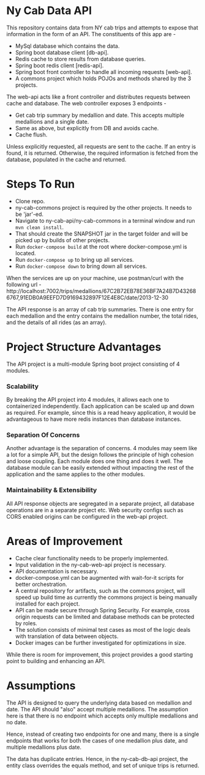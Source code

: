 
# Ny Cab Data API

This repository contains data from NY cab trips and attempts to expose that information in the form of an API. The constituents of this app are - 

- MySql database which contains the data.
- Spring boot database client [db-api].
- Redis cache to store results from database queries.
- Spring boot redis client [redis-api].
- Spring boot front controller to handle all incoming requests [web-api].
- A commons project which holds POJOs and methods shared by the 3 projects.

The web-api acts like a front controller and distributes requests between cache and database. The web controller exposes 3 endpoints - 

- Get cab trip summary by medallion and date. This accepts multiple medallions and a single date.
- Same as above, but explicitly from DB and avoids cache.
- Cache flush.

Unless explicitly requested, all requests are sent to the cache. If an entry is found, it is returned. Otherwise, the required information is fetched from the database, populated in the cache and returned.

# Steps To Run
- Clone repo.
- ny-cab-commons project is required by the other projects. It needs to be 'jar'-ed.
- Navigate to ny-cab-api/ny-cab-commons in a terminal window and run ```mvn clean install```.
- That should create the SNAPSHOT jar in the target folder and will be picked up by builds of other projects.
- Run ```docker-compose build``` at the root where docker-compose.yml is located.
- Run ```docker-compose up``` to bring up all services.
- Run ```docker-compose down``` to bring down all services.

When the services are up on your machine, use postman/curl with the following url - 
http://localhost:7002/trips/medallions/67C2B72EB78E36BF7A24B7D432686767,91EDB0A9EEFD7D9169432897F12E4E8C/date/2013-12-30

The API response is an array of cab trip summaries. There is one entry for each medallion and the entry contains the medallion number, the total rides, and the details of all rides (as an array).

# Project Structure Advantages
The API project is a multi-module Spring boot project consisting of 4 modules.

### Scalability
By breaking the API project into 4 modules, it allows each one to containerized independently. Each application can be scaled up and down as required. For example, since this is a read heavy application, it would be advantageous to have more redis instances than database instances. 

### Separation Of Concerns
Another advantage is the separation of concerns. 4 modules may seem like a lot for a simple API, but the design follows the principle of high cohesion and loose coupling. Each module does one thing and does it well. The database module can be easily extended without impacting the rest of the application and the same applies to the other modules.

### Maintainability & Extensibility
All API response objects are segregated in a separate project, all database operations are in a separate project etc. Web security configs such as CORS enabled origins can be configured in the web-api project.

# Areas of Improvement
- Cache clear functionality needs to be properly implemented.
- Input validation in the ny-cab-web-api project is necessary.
- API documentation is necessary.
- docker-compose.yml can be augmented with wait-for-it scripts for better orchestration.
- A central repository for artifacts, such as the commons project, will speed up build time as currently the commons project is being manually installed for each project.
- API can be made secure through Spring Security. For example, cross origin requests can be limited and database methods can be protected by roles.
- The solution consists of minimal test cases as most of the logic deals with translation of data between objects.
- Docker images can be further investigated for optimizations in size.

While there is room for improvement, this project provides a good starting point to building and enhancing an API.

# Assumptions
The API is designed to query the underlying data based on medallion and date. The API should "also" accept multiple medallions. The assumption here is that there is no endpoint which accepts only multiple medallions and no date. 

Hence, instead of creating two endpoints for one and many, there is a single endpoints that works for both the cases of one medallion plus date, and multiple medallions plus date.

The data has duplicate entries. Hence, in the ny-cab-db-api project, the entity class overrides the equals method, and set of unique trips is returned.